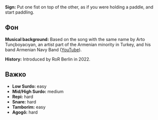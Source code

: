 **Sign:** Put one fist on top of the other, as if you were holding a paddle, and
start paddling.

## Фон

**Musical background:** Based on the song with the same name by Arto
Tunçboyacıyan, an artist part of the Armenian minority in Turkey, and his band
Armenian Navy Band ([YouTube](https://www.youtube.com/watch?v=OCgrJFbIAcw)).

**History:** Introduced by RoR Berlin in 2022.

## Важко

* **Low Surdo:** easy
* **Mid/High Surdo:** medium
* **Repi:** hard
* **Snare:** hard
* **Tamborim:** easy
* **Agogô:** hard
